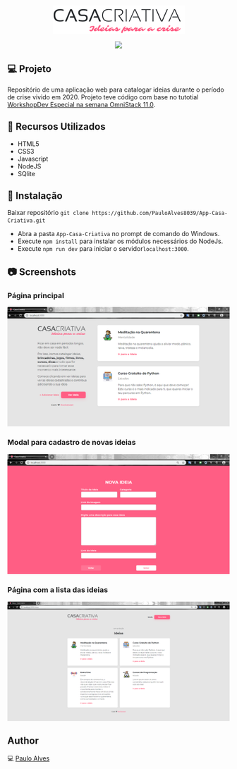 <p align="center">
  <img src="https://github.com/PauloAlves8039/App-Casa-Criativa/blob/master/public/assets/images/logo-casa-criativa.png">
</p>

<p align="center">
  <a href="https://rocketseat.com.br/"><img src="https://img.shields.io/badge/developed%20by-Rocketseat-blueviolet"></a>
</p>

## :computer: Projeto
Repositório de uma aplicação web para catalogar ideias durante o período de crise vivido em 2020.
Projeto teve código com base no tutotial 
[WorkshopDev Especial na semana OmniStack 11.0](https://www.youtube.com/watch?v=cprMYC8PCVY&list=PL85ITvJ7FLohGTWaE_p0J6B-TLmQbN4ka&index=2&t=0s).

## :wrench: Recursos Utilizados
- HTML5
- CSS3
- Javascript
- NodeJS
- SQlite

## :floppy_disk: Instalação
Baixar repositório ```git clone https://github.com/PauloAlves8039/App-Casa-Criativa.git```
- Abra a pasta ```App-Casa-Criativa``` no prompt de comando do Windows.
- Execute ```npm install``` para instalar os módulos necessários do NodeJs.
- Execute ```npm run dev``` para iniciar o servidor```localhost:3000```.

## :camera: Screenshots
### Página principal
![index](https://github.com/PauloAlves8039/App-Casa-Criativa/blob/master/public/assets/images/index.png)

### Modal para cadastro de novas ideias
![modal](https://github.com/PauloAlves8039/App-Casa-Criativa/blob/master/public/assets/images/modal.png)

### Página com a lista das ideias
![ideias](https://github.com/PauloAlves8039/App-Casa-Criativa/blob/master/public/assets/images/ideias.png)

## Author
:computer: [Paulo Alves](https://github.com/PauloAlves8039)
